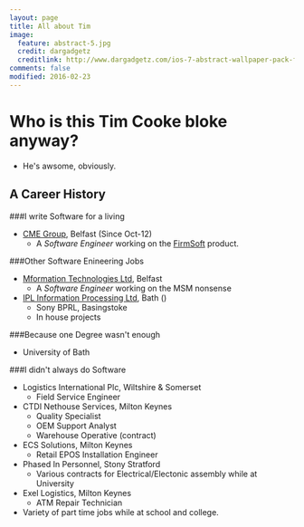 ```yaml
---
layout: page
title: All about Tim
image:
  feature: abstract-5.jpg
  credit: dargadgetz
  creditlink: http://www.dargadgetz.com/ios-7-abstract-wallpaper-pack-for-iphone-5-and-ipod-touch-retina/
comments: false
modified: 2016-02-23
---
```


Who is this Tim Cooke bloke anyway?
===================================

* He's awsome, obviously.

A Career History
----------------

###I write Software for a living

* [CME Group](http://www.cmegroup.com/belfast), Belfast (Since Oct-12)
  * A _Software Engineer_ working on the [FirmSoft](http://www.cmegroup.com/globex/trading-cme-group-products/risk-management-tools.html#cmeRiskManagement5) product.

###Other Software Enineering Jobs

* [Mformation Technologies Ltd](http://www.mformation.com), Belfast
  * A _Software Engineer_ working on the MSM nonsense
* [IPL Information Processing Ltd](http://www.ipl.com), Bath ()
  * Sony BPRL, Basingstoke
  * In house projects

###Because one Degree wasn't enough

* University of Bath

###I didn't always do Software

* Logistics International Plc, Wiltshire & Somerset
  * Field Service Engineer
* CTDI Nethouse Services, Milton Keynes
  * Quality Specialist
  * OEM Support Analyst
  * Warehouse Operative (contract)
* ECS Solutions, Milton Keynes
  * Retail EPOS Installation Engineer
* Phased In Personnel, Stony Stratford
  * Various contracts for Electrical/Electonic assembly while at University
* Exel Logistics, Milton Keynes
  * ATM Repair Technician
* Variety of part time jobs while at school and college.